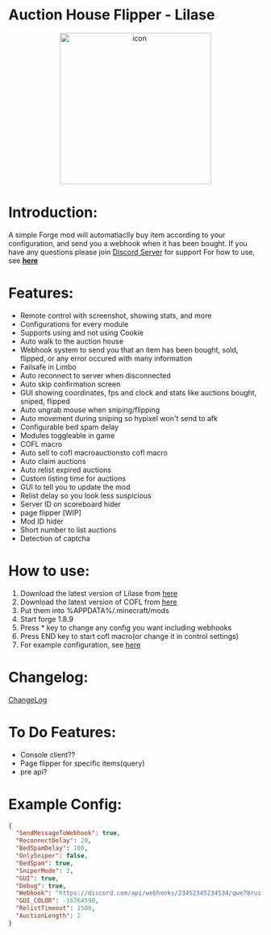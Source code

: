 <h1> Auction House Flipper - Lilase</h1>
<div style="text-align: center;">
<img style="text-align:center;" src="https://cdn.discordapp.com/attachments/842014909264953354/1082373275038003210/lilase.png" width="300" alt="icon"/>
</div>

# Introduction:
A simple Forge mod will automatiaclly buy item according to your configuration, and send you a webhook when it has been bought.
If you have any questions please join [Discord Server](https://night0721.me/discord) for support
For how to use, see **[here](https://github.com/night0721/lilase#how-to-use)**

# Features:
- Remote control with screenshot, showing stats, and more
- Configurations for every module
- Supports using and not using Cookie
- Auto walk to the auction house
- Webhook system to send you that an item has been bought, sold, flipped, or any error occured with many information
- Failsafe in Limbo
- Auto reconnect to server when disconnected
- Auto skip confirmation screen
- GUI showing coordinates, fps and clock and stats like auctions bought, sniped, flipped
- Auto ungrab mouse when sniping/flipping
- Auto movement during sniping so hypixel won't send to afk
- Configurable bed spam delay
- Modules toggleable in game
- COFL macro
- Auto sell to cofl macroauctionsto cofl macro
- Auto claim auctions
- Auto relist expired auctions
- Custom listing time for auctions
- GUI to tell you to update the mod
- Relist delay so you look less suspicious
- Server ID on scoreboard hider
- page flipper [WIP]
- Mod ID hider
- Short number to list auctions
- Detection of captcha

# How to use:
1. Download the latest version of Lilase from [here](https://github.com/night0721/Lilase/releases)
2. Download the latest version of COFL from [here]([https://github.com/night0721/Lilase/releases](https://github.com/Coflnet/SkyblockMod/releases/latest))
3. Put them into %APPDATA%/.minecraft/mods
4. Start forge 1.8.9
5. Press * key to change any config you want including webhooks
6. Press END key to start cofl macro(or change it in control settings)
10. For example configuration, see [here](https://github.com/night0721/Lilase#example-config)

# Changelog:
[ChangeLog](https://github.com/night0721/Lilase/blob/master/.github/CHANGELOG.md)
     
# To Do Features:
- Console client??
- Page flipper for specific items(query)
- pre api?

# Example Config:
```json
{
  "SendMessageToWebhook": true,
  "ReconnectDelay": 20,
  "BedSpamDelay": 100,
  "OnlySniper": false,
  "BedSpam": true,
  "SniperMode": 2,
  "GUI": true,
  "Debug": true,
  "Webhook": "https://discord.com/api/webhooks/23452345234534/qwe78ruifahsdfauserq8734qewuiasfdhasdoifasdfADSFASDF",
  "GUI_COLOR": -16764590,
  "RelistTimeout": 1500,
  "AuctionLength": 2
}

```
